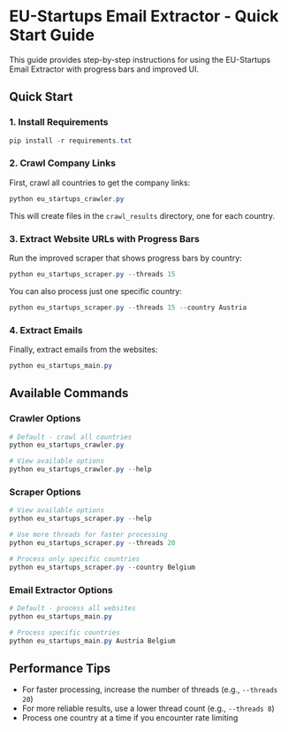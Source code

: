 # EU-Startups Email Extractor - Quick Start Guide

This guide provides step-by-step instructions for using the EU-Startups Email Extractor with progress bars and improved UI.

## Quick Start

### 1. Install Requirements

```powershell
pip install -r requirements.txt
```

### 2. Crawl Company Links

First, crawl all countries to get the company links:

```powershell
python eu_startups_crawler.py
```

This will create files in the `crawl_results` directory, one for each country.

### 3. Extract Website URLs with Progress Bars

Run the improved scraper that shows progress bars by country:

```powershell
python eu_startups_scraper.py --threads 15
```

You can also process just one specific country:

```powershell
python eu_startups_scraper.py --threads 15 --country Austria
```

### 4. Extract Emails

Finally, extract emails from the websites:

```powershell
python eu_startups_main.py
```

## Available Commands

### Crawler Options

```powershell
# Default - crawl all countries
python eu_startups_crawler.py

# View available options
python eu_startups_crawler.py --help
```

### Scraper Options

```powershell
# View available options
python eu_startups_scraper.py --help

# Use more threads for faster processing
python eu_startups_scraper.py --threads 20

# Process only specific countries
python eu_startups_scraper.py --country Belgium
```

### Email Extractor Options

```powershell
# Default - process all websites
python eu_startups_main.py

# Process specific countries
python eu_startups_main.py Austria Belgium
```

## Performance Tips

- For faster processing, increase the number of threads (e.g., `--threads 20`)
- For more reliable results, use a lower thread count (e.g., `--threads 8`) 
- Process one country at a time if you encounter rate limiting